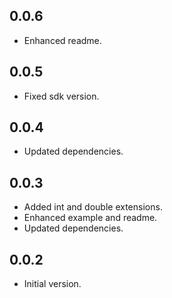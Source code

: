 ## 0.0.6

* Enhanced readme.

## 0.0.5

* Fixed sdk version.

## 0.0.4

* Updated dependencies.

## 0.0.3

* Added int and double extensions.
* Enhanced example and readme.
* Updated dependencies.

## 0.0.2

* Initial version.
